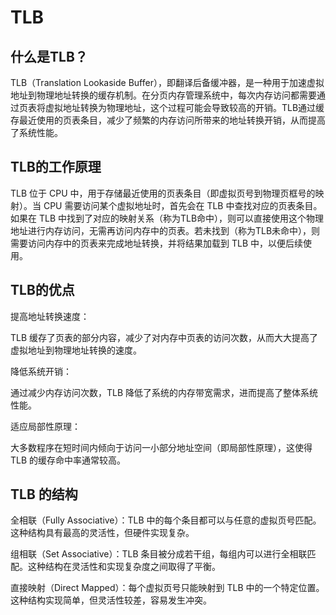 # TLB

## 什么是TLB？

TLB（Translation Lookaside Buffer），即翻译后备缓冲器，是一种用于加速虚拟地址到物理地址转换的缓存机制。在分页内存管理系统中，每次内存访问都需要通过页表将虚拟地址转换为物理地址，这个过程可能会导致较高的开销。TLB通过缓存最近使用的页表条目，减少了频繁的内存访问所带来的地址转换开销，从而提高了系统性能。

## TLB的工作原理

TLB 位于 CPU 中，用于存储最近使用的页表条目（即虚拟页号到物理页框号的映射）。当 CPU 需要访问某个虚拟地址时，首先会在 TLB 中查找对应的页表条目。如果在 TLB 中找到了对应的映射关系（称为TLB命中），则可以直接使用这个物理地址进行内存访问，无需再访问内存中的页表。若未找到（称为TLB未命中），则需要访问内存中的页表来完成地址转换，并将结果加载到 TLB 中，以便后续使用。

## TLB的优点

提高地址转换速度：

TLB 缓存了页表的部分内容，减少了对内存中页表的访问次数，从而大大提高了虚拟地址到物理地址转换的速度。

降低系统开销：

通过减少内存访问次数，TLB 降低了系统的内存带宽需求，进而提高了整体系统性能。

适应局部性原理：

大多数程序在短时间内倾向于访问一小部分地址空间（即局部性原理），这使得 TLB 的缓存命中率通常较高。

## TLB 的结构

全相联（Fully Associative）：TLB 中的每个条目都可以与任意的虚拟页号匹配。这种结构具有最高的灵活性，但硬件实现复杂。

组相联（Set Associative）：TLB 条目被分成若干组，每组内可以进行全相联匹配。这种结构在灵活性和实现复杂度之间取得了平衡。

直接映射（Direct Mapped）：每个虚拟页号只能映射到 TLB 中的一个特定位置。这种结构实现简单，但灵活性较差，容易发生冲突。
